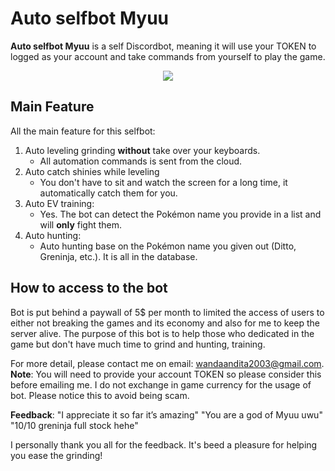 # Auto selfbot Myuu

**Auto selfbot Myuu** is a self Discordbot, meaning it will use your TOKEN to logged as your account and take commands from yourself to play the game.

<p align="center">
<img src="https://media.giphy.com/media/aPJ4nQQcHuxUphpfqf/giphy.gif"/>
</p>


## Main Feature
All the main feature for this selfbot:
1. Auto leveling grinding **without** take over your keyboards. 
	- All automation commands is sent from the cloud.
2. Auto catch shinies while leveling
	- You don't have to sit and watch the screen for a long time, it automatically catch them for you.
3.  Auto EV training:
	- Yes. The bot can detect the Pokémon name you provide in a list and will **only** fight them.
4. Auto hunting:
	- Auto hunting base on the Pokémon name you given out (Ditto, Greninja, etc.). It is all in the database.

## How to access to the bot

Bot is put behind a paywall of 5$ per month to limited the access of users to either not breaking the games and its economy and also for me to keep the server alive. The purpose of this bot is to help those who dedicated in the game but don't have much time to grind and hunting, training.

For more detail, please contact me on email: wandaandita2003@gmail.com.
**Note**: 
You will need to provide your account TOKEN so please consider this before emailing me.
I do not exchange in game currency for the usage of bot. Please notice this to avoid being scam.

**Feedback**: 
"I appreciate it so far it’s amazing"
"You are a god of Myuu uwu"
"10/10 greninja full stock hehe"

I personally thank you all for the feedback. It's beed a pleasure for helping you ease the grinding!
